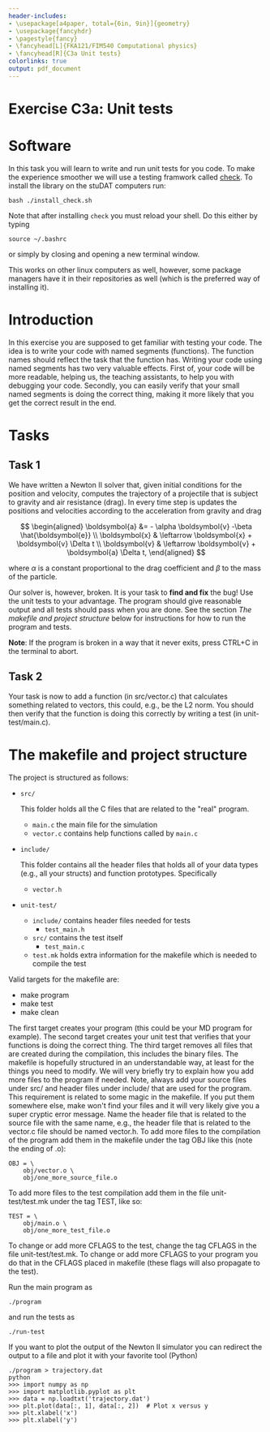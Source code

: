 ```yaml
---
header-includes:
- \usepackage[a4paper, total={6in, 9in}]{geometry}
- \usepackage{fancyhdr}
- \pagestyle{fancy}
- \fancyhead[L]{FKA121/FIM540 Computational physics}
- \fancyhead[R]{C3a Unit tests}
colorlinks: true
output: pdf_document
---
```

Exercise C3a: Unit tests
====

Software
====
In this task you will learn to write and run unit tests for you code.
To make the experience smoother we will use a testing framwork called
[check](https://libcheck.github.io/check/).
To install the library on the stuDAT computers run:

```
bash ./install_check.sh
```

Note that after installing `check` you must reload your shell. Do this either by
typing

```
source ~/.bashrc
```

or simply by closing and opening a new terminal window.

This works on other linux computers as well, however, some package managers
have it in their repositories as well (which is the preferred way of installing
it).

Introduction
====
In this exercise you are supposed to get familiar with testing your code.
The idea is to write your code with named segments (functions).
The function names should reflect the task that the function has.
Writing your code using named segments has two very valuable effects.
First of, your code will be more readable, helping us, the teaching assistants,
to help you with debugging your code.
Secondly, you can easily verify that your small named segments is doing the
correct thing, making it more likely that you get the correct result in the end.

Tasks
=====

## Task 1

We have written a Newton II solver that, given initial conditions for the
position and velocity, computes the trajectory of a projectile
that is subject to gravity and air resistance (drag).
In every time step is updates the positions and velocities according to the
acceleration from gravity and drag

$$
\begin{aligned}
\boldsymbol{a} &= - \alpha \boldsymbol{v} -\beta \hat{\boldsymbol{e}} \\
\boldsymbol{x} & \leftarrow \boldsymbol{x} + \boldsymbol{v} \Delta t \\
\boldsymbol{v} & \leftarrow \boldsymbol{v} + \boldsymbol{a} \Delta t,
\end{aligned}
$$

where $\alpha$ is a constant proportional to the drag coefficient and $\beta$ to 
the mass of the particle.

Our solver is, however, broken. It is your task to **find and fix** the bug! Use
the unit tests to your advantage. The program should give reasonable output and
all tests should pass when you are done. See the section *The makefile and project
structure* below for instructions for how to run the program and tests.

**Note**: If the program is broken in a way that it never exits, press CTRL+C in
the terminal to abort.

## Task 2

Your task is now to add a function (in src/vector.c) that calculates something
related to vectors, this could, e.g., be the L2 norm.
You should then verify that the function is doing this correctly by writing a
test (in unit-test/main.c).

The makefile and project structure
====
The project is structured as follows:

- `src/`

  This folder holds all the C files that are related to the \"real\"
  program.
  - `main.c` the main file for the simulation
  - `vector.c` contains help functions called by `main.c`
- `include/`

  This folder contains all the header files that holds all of your
  data types (e.g., all your structs) and function prototypes. Specifically
  - `vector.h`
- `unit-test/`
  - `include/` contains header files needed for tests
    - `test_main.h`
  - `src/` contains the test itself
    - `test_main.c`
  - `test.mk` holds extra information for the makefile which is needed
    to compile the test

Valid targets for the makefile are:

 * make program
 * make test
 * make clean

The first target creates your program (this could be your MD program for example).
The second target creates your unit test that verifies that your functions is
doing the correct thing.
The third target removes all files that are created during the compilation,
this includes the binary files.
The makefile is hopefully structured in an understandable way, at least for
the things you need to modify.
We will very briefly try to explain how you add more files to the program
if needed.
Note, always add your source files under src/ and header files under include/
that are used for the program.
This requirement is related to some magic in the makefile.
If you put them somewhere else, make won't find your files and it will
very likely give you a super cryptic error message.
Name the header file that is related to the source file with the same name,
e.g., the header file that is related to the vector.c file should be named
vector.h.
To add more files to the compilation of the program add them in the makefile
under the tag OBJ like this (note the ending of .o):
```
OBJ = \
    obj/vector.o \
    obj/one_more_source_file.o
```

To add more files to the test compilation add them in the file
unit-test/test.mk under the tag TEST, like so:
```
TEST = \
    obj/main.o \
    obj/one_more_test_file.o
```

To change or add more CFLAGS to the test, change the tag CFLAGS in the file
unit-test/test.mk.
To change or add more CFLAGS to your program you do that in the CFLAGS placed
in makefile (these flags will also propagate to the test).

Run the main program as

```
./program
```

and run the tests as

```
./run-test
```

If you want to plot the output of the Newton II simulator you can redirect the
output to a file and plot it with your favorite tool (Python)

```
./program > trajectory.dat
python
>>> import numpy as np
>>> import matplotlib.pyplot as plt
>>> data = np.loadtxt('trajectory.dat')
>>> plt.plot(data[:, 1], data[:, 2])  # Plot x versus y
>>> plt.xlabel('x')
>>> plt.xlabel('y')
```
